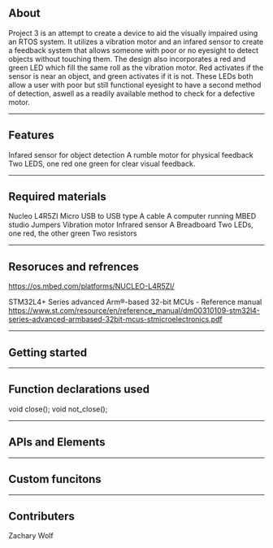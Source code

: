 About
--------------------------------------------------------------------------------------------------
Project 3 is an attempt to create a device to aid the visually impaired using an RTOS system. 
It utilizes a vibration motor and an infared sensor to create a feedback system that allows
someone with poor or no eyesight to detect objects without touching them.
The design also incorporates a red and green LED which fill the same roll as the vibration motor. 
Red activates if the sensor is near an object, and green activates if it is not.
These LEDs both allow a user with poor but still functional eyesight to have a second method of detection, 
aswell as a readily available method to check for a defective motor. 

--------------------
Features
--------------------
Infared sensor for object detection
A rumble motor for physical feedback
Two LEDS, one red one green for clear visual feedback. 

--------------------
Required materials
--------------------

Nucleo L4R5ZI
Micro USB to USB type A cable
A computer running MBED studio
Jumpers
Vibration motor
Infrared sensor
A Breadboard
Two LEDs, one red, the other green
Two resistors

--------------------
Resoruces and refrences
--------------------

https://os.mbed.com/platforms/NUCLEO-L4R5ZI/

STM32L4+ Series advanced Arm®-based 32-bit MCUs - Reference manual
https://www.st.com/resource/en/reference_manual/dm00310109-stm32l4-series-advanced-armbased-32bit-mcus-stmicroelectronics.pdf

--------------------
Getting started
--------------------

--------------------
Function declarations used
-------------------- 
void close();
void not_close();


--------------------
APIs and Elements
--------------------

--------------------
Custom funcitons
--------------------

--------------------
Contributers
--------------------
Zachary Wolf
